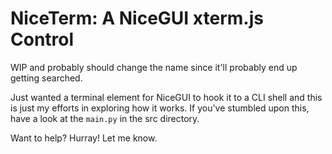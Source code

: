 # NiceTerm: A NiceGUI xterm.js Control

WIP and probably should change the name since it'll probably end up getting searched.

Just wanted a terminal element for NiceGUI to hook it to a CLI shell and this is just my efforts in exploring how it works. If you've stumbled upon this, have a look at the `main.py` in the src directory.

Want to help? Hurray! Let me know.
